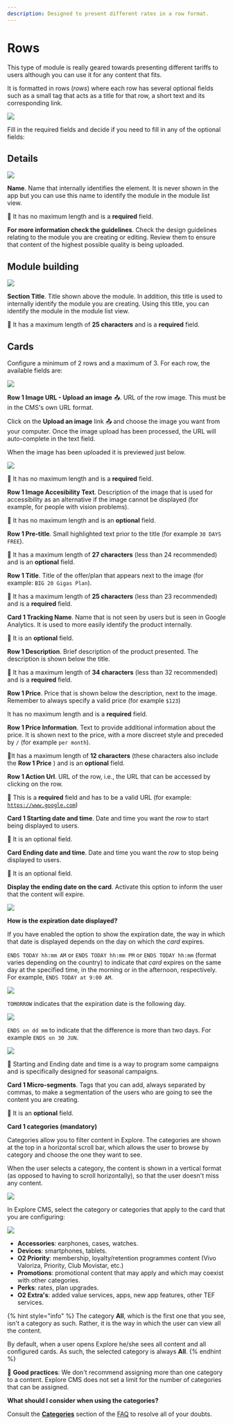 ```yaml
---
description: Designed to present different rates in a row format.
---
```


# Rows

This type of module is really geared towards presenting different tariffs to users although you can use it for any content that fits.

It is formatted in rows \(_rows_\) where each row has several optional fields such as a small tag that acts as a title for that row, a short text and its corresponding link.

![](../../.gitbook/assets/image-58.png)

Fill in the required fields and decide if you need to fill in any of the optional fields:

## Details

![](../../.gitbook/assets/image-65.png)

**Name**. Name that internally identifies the element. It is never shown in the app but you can use this name to identify the module in the module list view.‌

​🔅 It has no maximum length and is a **required** field.‌

**For more information check the guidelines**. Check the design guidelines relating to the module you are creating or editing. Review them to ensure that content of the highest possible quality is being uploaded.

## Module building

![](../../.gitbook/assets/image-68.png)

**Section Title**. Title shown above the module. In addition, this title is used to internally identify the module you are creating. Using this title, you can identify the module in the module list view.

🔅 It has a maximum length of **25 characters** and is a **required** field.

## Cards

Configure a minimum of 2 rows and a maximum of 3. For each row, the available fields are:

![](../../.gitbook/assets/image-39.png)

**Row 1 Image URL - Upload an image** 📤. URL of the row image. This must be in the CMS's own URL format.

Click on the **Upload an image** link 📤 and choose the image you want from your computer. Once the image upload has been processed, the URL will auto-complete in the text field.

When the image has been uploaded it is previewed just below.

![](../../.gitbook/assets/image-34.png)

​​🔅 It has no maximum length and is a **required** field.‌

**Row 1 Image Accesibility Text**. Description of the image that is used for accessibility as an alternative if the image cannot be displayed \(for example, for people with vision problems\).

🔅 It has no maximum length and is an **optional** field.

**Row 1 Pre-title**. Small highlighted text prior to the title \(for example `30 DAYS FREE`\).

🔅 It has a maximum length of **27 characters** \(less than 24 recommended\) and is an **optional** field.

**Row 1 Title**. Title of the offer/plan that appears next to the image \(for example: `BIG 20 Gigas Plan`\).

🔅 It has a maximum length of **25 characters** \(less than 23 recommended\) and is a **required** field.

**Card 1 Tracking Name**. Name that is not seen by users but is seen in Google Analytics. It is used to more easily identify the product internally.

🔅 It is an **optional** field.

**Row 1 Description**. Brief description of the product presented. The description is shown below the title.

🔅 It has a maximum length of **34 characters** \(less than 32 recommended\) and is a **required** field.

**Row 1 Price**. Price that is shown below the description, next to the image. Remember to always specify a valid price \(for example `$123`\)

It has no maximum length and is a **required** field.

**Row 1 Price Information**. Text to provide additional information about the price. It is shown next to the price, with a more discreet style and preceded by `/` \(for example `per month`\).

🔅It has a maximum length of **12 characters** \(these characters also include the **Row 1 Price** \) and is an **optional** field.

**Row 1 Action Url**. URL of the row, i.e., the URL that can be accessed by clicking on the row.

🔅 This is a **required** field and has to be a valid URL \(for example: [`https://www.google.com`](https://www.google.com)\)

**Card 1 Starting date and time**. Date and time you want the _row_ to start being displayed to users.

🔅 It is an optional field.

**Card Ending date and time**. Date and time you want the _row_ to stop being displayed to users.

🔅 It is an optional field.

**Display the ending date on the card**. Activate this option to inform the user that the content will expire.

![](../../.gitbook/assets/image-25.png)

**How is the expiration date displayed?**

If you have enabled the option to show the expiration date, the way in which that date is displayed depends on the day on which the _card_ expires.

`ENDS TODAY hh:mm AM` or `ENDS TODAY hh:mm PM` or `ENDS TODAY hh:mm` \(format varies depending on the country\) to indicate that _card_ expires on the same day at the specified time, in the morning or in the afternoon, respectively. For example, `ENDS TODAY at 9:00 AM`.

![](../../.gitbook/assets/image-31.png)

`TOMORROW` indicates that the expiration date is the following day.

![](../../.gitbook/assets/image-6.png)

`ENDS on dd mm` to indicate that the difference is more than two days. For example `ENDS on 30 JUN`.

![](../../.gitbook/assets/image-22.png)

🎯 Starting and Ending date and time is a way to program some campaigns and is specifically designed for seasonal campaigns.

**Card 1 Micro-segments**. Tags that you can add, always separated by commas, to make a segmentation of the users who are going to see the content you are creating.

🔅 It is an **optional** field.

**Card 1 categories \(mandatory\)**

Categories allow you to filter content in Explore. The categories are shown at the top in a horizontal scroll bar, which allows the user to browse by category and choose the one they want to see.

When the user selects a category, the content is shown in a vertical format \(as opposed to having to scroll horizontally\), so that the user doesn't miss any content.

![](../../.gitbook/assets/categories_divices-1.png)

In Explore CMS, select the category or categories that apply to the card that you are configuring:

![](../../.gitbook/assets/categories.png)

* **Accessories**: earphones, cases, watches.
* **Devices**: smartphones, tablets.
* **O2 Priority**: membership, loyalty/retention programmes content \(Vivo Valoriza, Priority, Club Movistar, etc.\)
* **Promotions**: promotional content that may apply and which may coexist with other categories.
* **Perks**: rates, plan upgrades.
* **O2 Extra's**: added value services, apps, new app features, other TEF services.

{% hint style="info" %}
The category **All**, which is the first one that you see, isn't a category as such. Rather, it is the way in which the user can view all the content.

By default, when a user opens Explore he/she sees all content and all configured cards. As such, the selected category is always **All**.
{% endhint %}

🎯 **Good practices**: We don't recommend assigning more than one category to a content. Explore CMS does not set a limit for the number of categories that can be assigned.

**What should I consider when using the categories?**

Consult the [**Categories**](../../faq_en-us.md#categories) section of the [FAQ](../../faq_en-us.md) to resolve all of your doubts.

